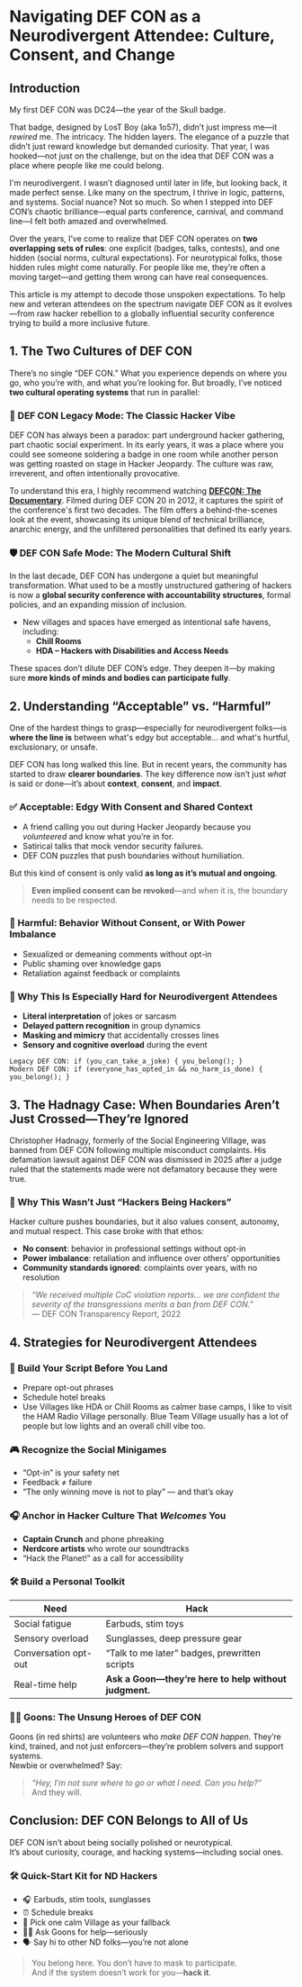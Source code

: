 
# Navigating DEF CON as a Neurodivergent Attendee: Culture, Consent, and Change

## Introduction

My first DEF CON was DC24—the year of the Skull badge.

That badge, designed by LosT Boy (aka 1o57), didn’t just impress me—it *rewired* me. The intricacy. The hidden layers. The elegance of a puzzle that didn’t just reward knowledge but demanded curiosity. That year, I was hooked—not just on the challenge, but on the idea that DEF CON was a place where people like me could belong.

I'm neurodivergent. I wasn’t diagnosed until later in life, but looking back, it made perfect sense. Like many on the spectrum, I thrive in logic, patterns, and systems. Social nuance? Not so much. So when I stepped into DEF CON’s chaotic brilliance—equal parts conference, carnival, and command line—I felt both amazed and overwhelmed.

Over the years, I’ve come to realize that DEF CON operates on **two overlapping sets of rules**: one explicit (badges, talks, contests), and one hidden (social norms, cultural expectations). For neurotypical folks, those hidden rules might come naturally. For people like me, they’re often a moving target—and getting them wrong can have real consequences.

This article is my attempt to decode those unspoken expectations. To help new and veteran attendees on the spectrum navigate DEF CON as it evolves—from raw hacker rebellion to a globally influential security conference trying to build a more inclusive future.

## 1. The Two Cultures of DEF CON

There’s no single “DEF CON.” What you experience depends on where you go, who you’re with, and what you’re looking for. But broadly, I’ve noticed **two cultural operating systems** that run in parallel:

### 🔧 DEF CON Legacy Mode: The Classic Hacker Vibe

DEF CON has always been a paradox: part underground hacker gathering, part chaotic social experiment. In its early years, it was a place where you could see someone soldering a badge in one room while another person was getting roasted on stage in Hacker Jeopardy. The culture was raw, irreverent, and often intentionally provocative.

To understand this era, I highly recommend watching [**DEFCON: The Documentary**](https://www.youtube.com/watch?v=3ctQOmjQyYg). Filmed during DEF CON 20 in 2012, it captures the spirit of the conference's first two decades. The film offers a behind-the-scenes look at the event, showcasing its unique blend of technical brilliance, anarchic energy, and the unfiltered personalities that defined its early years.

### 🛡️ DEF CON Safe Mode: The Modern Cultural Shift

In the last decade, DEF CON has undergone a quiet but meaningful transformation. What used to be a mostly unstructured gathering of hackers is now a **global security conference with accountability structures**, formal policies, and an expanding mission of inclusion.

- New villages and spaces have emerged as intentional safe havens, including:
  - **Chill Rooms**
  - **HDA – Hackers with Disabilities and Access Needs**

These spaces don’t dilute DEF CON’s edge. They deepen it—by making sure **more kinds of minds and bodies can participate fully**.

## 2. Understanding “Acceptable” vs. “Harmful”

One of the hardest things to grasp—especially for neurodivergent folks—is **where the line is** between what's edgy but acceptable… and what's hurtful, exclusionary, or unsafe.

DEF CON has long walked this line. But in recent years, the community has started to draw **clearer boundaries**. The key difference now isn’t just *what* is said or done—it’s about **context**, **consent**, and **impact**.

### ✅ Acceptable: Edgy With Consent and Shared Context

- A friend calling you out during Hacker Jeopardy because you *volunteered* and know what you’re in for.
- Satirical talks that mock vendor security failures.
- DEF CON puzzles that push boundaries without humiliation.

But this kind of consent is only valid **as long as it’s mutual and ongoing**.  
> **Even implied consent can be revoked**—and when it is, the boundary needs to be respected.

### 🚫 Harmful: Behavior Without Consent, or With Power Imbalance

- Sexualized or demeaning comments without opt-in
- Public shaming over knowledge gaps
- Retaliation against feedback or complaints

### 🧠 Why This Is Especially Hard for Neurodivergent Attendees

- **Literal interpretation** of jokes or sarcasm
- **Delayed pattern recognition** in group dynamics
- **Masking and mimicry** that accidentally crosses lines
- **Sensory and cognitive overload** during the event

```plaintext
Legacy DEF CON: if (you_can_take_a_joke) { you_belong(); }
Modern DEF CON: if (everyone_has_opted_in && no_harm_is_done) { you_belong(); }
```

## 3. The Hadnagy Case: When Boundaries Aren’t Just Crossed—They’re Ignored

Christopher Hadnagy, formerly of the Social Engineering Village, was banned from DEF CON following multiple misconduct complaints. His defamation lawsuit against DEF CON was dismissed in 2025 after a judge ruled that the statements made were not defamatory because they were true.

### 🔄 Why This Wasn’t Just “Hackers Being Hackers”

Hacker culture pushes boundaries, but it also values consent, autonomy, and mutual respect. This case broke with that ethos:

- **No consent**: behavior in professional settings without opt-in
- **Power imbalance**: retaliation and influence over others’ opportunities
- **Community standards ignored**: complaints over years, with no resolution

> *“We received multiple CoC violation reports... we are confident the severity of the transgressions merits a ban from DEF CON.”*  
> — DEF CON Transparency Report, 2022

## 4. Strategies for Neurodivergent Attendees

### 🎯 Build Your Script Before You Land

- Prepare opt-out phrases
- Schedule hotel breaks
- Use Villages like HDA or Chill Rooms as calmer base camps, I like to visit the HAM Radio Village personally. Blue Team Village usually has a lot of people but low lights and an overall chill vibe too.

### 🎮 Recognize the Social Minigames

- “Opt-in” is your safety net
- Feedback ≠ failure
- “The only winning move is not to play” — and that’s okay

### 🎧 Anchor in Hacker Culture That *Welcomes* You

- **Captain Crunch** and phone phreaking
- **Nerdcore artists** who wrote our soundtracks
- “Hack the Planet!” as a call for accessibility

### 🛠 Build a Personal Toolkit

| Need               | Hack                                                         |
|--------------------|--------------------------------------------------------------|
| Social fatigue     | Earbuds, stim toys                                           |
| Sensory overload   | Sunglasses, deep pressure gear                               |
| Conversation opt-out | “Talk to me later” badges, prewritten scripts             |
| Real-time help     | **Ask a Goon—they’re here to help without judgment.**        |

### 🧑‍🚒 Goons: The Unsung Heroes of DEF CON

Goons (in red shirts) are volunteers who *make DEF CON happen*. They’re kind, trained, and not just enforcers—they’re problem solvers and support systems.  
Newbie or overwhelmed? Say:  
> *“Hey, I’m not sure where to go or what I need. Can you help?”*  
And they will.

## Conclusion: DEF CON Belongs to All of Us

DEF CON isn’t about being socially polished or neurotypical.  
It’s about curiosity, courage, and hacking systems—including social ones.

### 🛠 Quick-Start Kit for ND Hackers

- 🎧 Earbuds, stim tools, sunglasses
- ⏰ Schedule breaks
- 📍 Pick one calm Village as your fallback
- 🧑‍🚒 Ask Goons for help—seriously
- 🗣 Say hi to other ND folks—you’re not alone

> You belong here. You don’t have to mask to participate.  
> And if the system doesn’t work for you—**hack it**.

